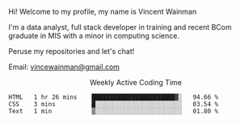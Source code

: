 Hi! Welcome to my profile, my name is Vincent Wainman

I'm a data analyst, full stack developer in training and recent BCom graduate in MIS with a minor in computing science. 

Peruse my repositories and let's chat!

Email: vincewainman@gmail.com

<p align="center"> Weekly Active Coding Time </p>
<!--START_SECTION:waka-->

```text
HTML   1 hr 26 mins    ███████████████████████▓░   94.66 %
CSS    3 mins          █░░░░░░░░░░░░░░░░░░░░░░░░   03.54 %
Text   1 min           ▒░░░░░░░░░░░░░░░░░░░░░░░░   01.80 %
```

<!--END_SECTION:waka-->
